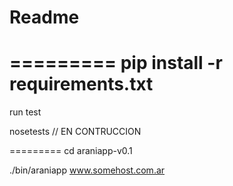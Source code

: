 # Readme
=========
pip install -r requirements.txt
=========
run test

nosetests // EN CONTRUCCION

=========
cd araniapp-v0.1

./bin/araniapp www.somehost.com.ar
